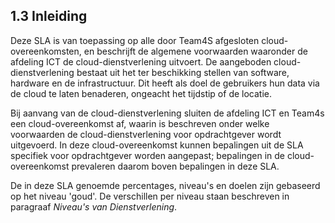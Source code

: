 ## 1.3 Inleiding

Deze SLA is van toepassing op alle door Team4S afgesloten cloud-overeenkomsten, en beschrijft de algemene voorwaarden waaronder de afdeling ICT de cloud-dienstverlening uitvoert. De aangeboden cloud-dienstverlening bestaat uit het ter beschikking stellen van software, hardware en de infrastructuur. Dit heeft als doel de gebruikers hun data via de cloud te laten benaderen, ongeacht het tijdstip of de locatie.

Bij aanvang van de cloud-dienstverlening sluiten de afdeling ICT en Team4s een cloud-overeenkomst af, waarin is beschreven onder welke voorwaarden de cloud-dienstverlening voor opdrachtgever wordt uitgevoerd. In deze cloud-overeenkomst kunnen bepalingen uit de SLA specifiek voor opdrachtgever worden aangepast; bepalingen in de cloud-overeenkomst prevaleren daarom boven bepalingen in deze SLA.

De in deze SLA genoemde percentages, niveau's en doelen zijn gebaseerd op het niveau 'goud'. De verschillen per niveau staan beschreven in paragraaf _Niveau's van Dienstverlening_.
